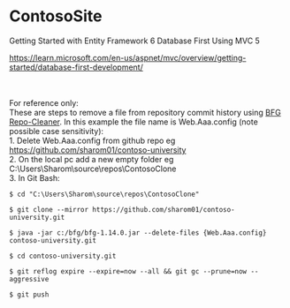 # ContosoSite

Getting Started with Entity Framework 6 Database First Using MVC 5

https://learn.microsoft.com/en-us/aspnet/mvc/overview/getting-started/database-first-development/

<br><br>For reference only:
<br>These are steps to remove a file from repository commit history using <a href="https://rtyley.github.io/bfg-repo-cleaner">BFG Repo-Cleaner</a>. In this example the file name is Web.Aaa.config (note possible case sensitivity):
<br>1. Delete Web.Aaa.config from github repo eg https://github.com/sharom01/contoso-university
<br>2. On the local pc add a new empty folder eg C:\Users\Sharom\source\repos\ContosoClone
<br> 3. In Git Bash:
```
$ cd "C:\Users\Sharom\source\repos\ContosoClone"
```
```
$ git clone --mirror https://github.com/sharom01/contoso-university.git
```
```
$ java -jar c:/bfg/bfg-1.14.0.jar --delete-files {Web.Aaa.config}  contoso-university.git
```
```
$ cd contoso-university.git
```
```
$ git reflog expire --expire=now --all && git gc --prune=now --aggressive
```
```
$ git push
```
